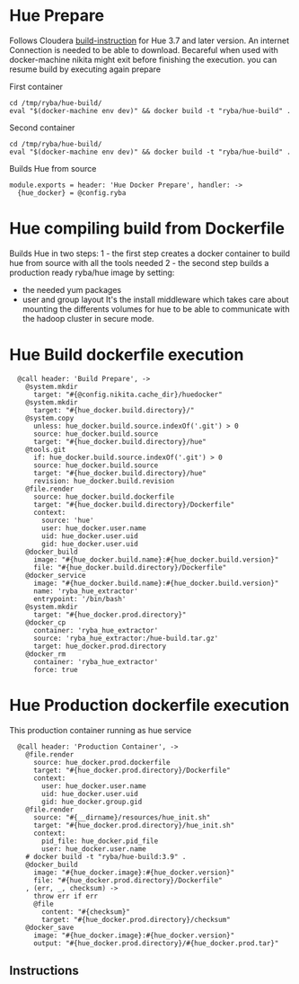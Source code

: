 
#  Hue Prepare

Follows Cloudera [build-instruction][cloudera-hue] for Hue 3.7 and later version.
An internet Connection is needed to be able to download.
Becareful when used with docker-machine nikita might exit before finishing
the execution. you can resume build by executing again prepare

First container
```
cd /tmp/ryba/hue-build/
eval "$(docker-machine env dev)" && docker build -t "ryba/hue-build" .
```

Second container
```
cd /tmp/ryba/hue-build/
eval "$(docker-machine env dev)" && docker build -t "ryba/hue-build" .
```

Builds Hue from source


    module.exports = header: 'Hue Docker Prepare', handler: ->
      {hue_docker} = @config.ryba

# Hue compiling build from Dockerfile

Builds Hue in two steps:
1 - the first step creates a docker container to build hue from source with all the tools needed
2 - the second step builds a production ready ryba/hue image by setting:
  * the needed yum packages
  * user and group layout
It's the install middleware which takes care about mounting the differents volumes
for hue to be able to communicate with the hadoop cluster in secure mode.

# Hue Build dockerfile execution

      @call header: 'Build Prepare', ->
        @system.mkdir
          target: "#{@config.nikita.cache_dir}/huedocker"
        @system.mkdir
          target: "#{hue_docker.build.directory}/"
        @system.copy
          unless: hue_docker.build.source.indexOf('.git') > 0
          source: hue_docker.build.source
          target: "#{hue_docker.build.directory}/hue"
        @tools.git
          if: hue_docker.build.source.indexOf('.git') > 0
          source: hue_docker.build.source
          target: "#{hue_docker.build.directory}/hue"
          revision: hue_docker.build.revision
        @file.render
          source: hue_docker.build.dockerfile
          target: "#{hue_docker.build.directory}/Dockerfile"
          context:
            source: 'hue'
            user: hue_docker.user.name
            uid: hue_docker.user.uid
            gid: hue_docker.user.uid
        @docker_build
          image: "#{hue_docker.build.name}:#{hue_docker.build.version}"
          file: "#{hue_docker.build.directory}/Dockerfile"
        @docker_service
          image: "#{hue_docker.build.name}:#{hue_docker.build.version}"
          name: 'ryba_hue_extractor'
          entrypoint: '/bin/bash'
        @system.mkdir
          target: "#{hue_docker.prod.directory}"
        @docker_cp
          container: 'ryba_hue_extractor'
          source: 'ryba_hue_extractor:/hue-build.tar.gz'
          target: hue_docker.prod.directory
        @docker_rm
          container: 'ryba_hue_extractor'
          force: true

# Hue Production dockerfile execution

This production container running as hue service

      @call header: 'Production Container', ->
        @file.render
          source: hue_docker.prod.dockerfile
          target: "#{hue_docker.prod.directory}/Dockerfile"
          context:
            user: hue_docker.user.name
            uid: hue_docker.user.uid
            gid: hue_docker.group.gid
        @file.render
          source: "#{__dirname}/resources/hue_init.sh"
          target: "#{hue_docker.prod.directory}/hue_init.sh"
          context:
            pid_file: hue_docker.pid_file
            user: hue_docker.user.name
        # docker build -t "ryba/hue-build:3.9" .
        @docker_build
          image: "#{hue_docker.image}:#{hue_docker.version}"
          file: "#{hue_docker.prod.directory}/Dockerfile"
        , (err, _, checksum) ->
          throw err if err
          @file
            content: "#{checksum}"
            target: "#{hue_docker.prod.directory}/checksum"
        @docker_save
          image: "#{hue_docker.image}:#{hue_docker.version}"
          output: "#{hue_docker.prod.directory}/#{hue_docker.prod.tar}"

## Instructions

[cloudera-hue]:(https://github.com/cloudera/hue#development-prerequisites)
